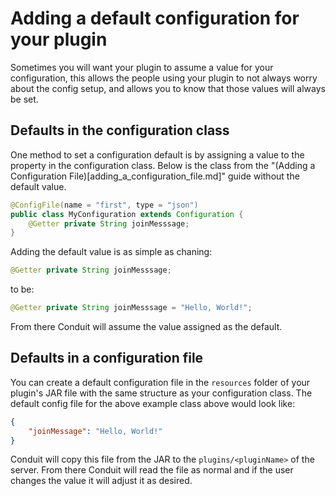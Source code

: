 
# Adding a default configuration for your plugin

Sometimes you will want your plugin to assume a value for your configuration, this allows the people using your plugin to not always worry about the config setup, and allows you to know that those values will always be set.


## Defaults in the configuration class

One method to set a configuration default is by assigning a value to the property in the configuration class. Below is the class from the "(Adding a Configuration File)[adding_a_configuration_file.md]" guide without the default value.

```java
@ConfigFile(name = "first", type = "json")
public class MyConfiguration extends Configuration {
	@Getter private String joinMesssage;
}
```

Adding the default value is as simple as chaning:
```java
@Getter private String joinMesssage;
```
to be:
```java
@Getter private String joinMesssage = "Hello, World!";
```
From there Conduit will assume the value assigned as the default.


## Defaults in a configuration file

You can create a default configuration file in the `resources` folder of your plugin's JAR file with the same structure as your configuration class. The default config file for the above example class above would look like:

```json
{
	"joinMessage": "Hello, World!"
}
```

Conduit will copy this file from the JAR to the `plugins/<pluginName>` of the server. From there Conduit will read the file as normal and if the user changes the value it will adjust it as desired.